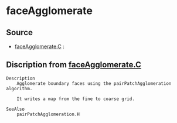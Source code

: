 # faceAgglomerate

## Source

- [faceAgglomerate.C](faceAgglomerate.C) : 


## Discription from [faceAgglomerate.C](faceAgglomerate.C)

```
Description
    Agglomerate boundary faces using the pairPatchAgglomeration algorithm.

    It writes a map from the fine to coarse grid.

SeeAlso
    pairPatchAgglomeration.H


```

